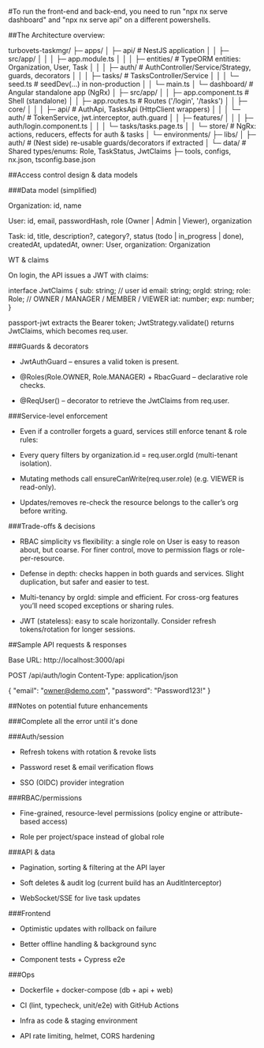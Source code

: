 #To run the front-end and back-end, you need to run "npx nx serve dashboard" and "npx nx serve api" on a different powershells.

##The Architecture overview:

turbovets-taskmgr/
├─ apps/
│  ├─ api/                     # NestJS application
│  │  ├─ src/app/
│  │  │  ├─ app.module.ts
│  │  │  ├─ entities/          # TypeORM entities: Organization, User, Task
│  │  │  ├─ auth/              # AuthController/Service/Strategy, guards, decorators
│  │  │  ├─ tasks/             # TasksController/Service
│  │  │  └─ seed.ts            # seedDev(...) in non-production
│  │  └─ main.ts
│  └─ dashboard/               # Angular standalone app (NgRx)
│     ├─ src/app/
│     │  ├─ app.component.ts   # Shell (standalone)
│     │  ├─ app.routes.ts      # Routes ('/login', '/tasks')
│     │  ├─ core/
│     │  │  ├─ api/            # AuthApi, TasksApi (HttpClient wrappers)
│     │  │  └─ auth/           # TokenService, jwt.interceptor, auth.guard
│     │  ├─ features/
│     │  │  ├─ auth/login.component.ts
│     │  │  └─ tasks/tasks.page.ts
│     │  └─ store/             # NgRx: actions, reducers, effects for auth & tasks
│     └─ environments/
├─ libs/
│  ├─ auth/                    # (Nest side) re-usable guards/decorators if extracted
│  └─ data/                    # Shared types/enums: Role, TaskStatus, JwtClaims
├─ tools, configs, nx.json, tsconfig.base.json


##Access control design & data models

###Data model (simplified)

Organization: id, name

User: id, email, passwordHash, role (Owner | Admin | Viewer), organization

Task: id, title, description?, category?, status (todo | in_progress | done),
createdAt, updatedAt, owner: User, organization: Organization

WT & claims

On login, the API issues a JWT with claims:

interface JwtClaims {
  sub: string;       // user id
  email: string;
  orgId: string;
  role: Role;        // OWNER / MANAGER / MEMBER / VIEWER
  iat: number; exp: number;
}


passport-jwt extracts the Bearer token; JwtStrategy.validate() returns JwtClaims,
which becomes req.user.

###Guards & decorators

-  JwtAuthGuard – ensures a valid token is present.

-  @Roles(Role.OWNER, Role.MANAGER) + RbacGuard – declarative role checks.

-  @ReqUser() – decorator to retrieve the JwtClaims from req.user.

###Service-level enforcement

-  Even if a controller forgets a guard, services still enforce tenant & role rules:

-  Every query filters by organization.id = req.user.orgId (multi-tenant isolation).

-  Mutating methods call ensureCanWrite(req.user.role) (e.g. VIEWER is read-only).

-  Updates/removes re-check the resource belongs to the caller’s org before writing.

###Trade-offs & decisions

-  RBAC simplicity vs flexibility: a single role on User is easy to reason about,
but coarse. For finer control, move to permission flags or role-per-resource.

-  Defense in depth: checks happen in both guards and services. Slight duplication,
but safer and easier to test.

-  Multi-tenancy by orgId: simple and efficient. For cross-org features you’ll need
scoped exceptions or sharing rules.

-  JWT (stateless): easy to scale horizontally. Consider refresh tokens/rotation for
longer sessions.



##Sample API requests & responses

Base URL: http://localhost:3000/api

POST /api/auth/login
Content-Type: application/json

{
  "email": "owner@demo.com",
  "password": "Password123!"
}



##Notes on potential future enhancements

###Complete all the error until it's done

###Auth/session

- Refresh tokens with rotation & revoke lists

- Password reset & email verification flows

- SSO (OIDC) provider integration

###RBAC/permissions

- Fine-grained, resource-level permissions (policy engine or attribute-based access)

- Role per project/space instead of global role

###API & data

- Pagination, sorting & filtering at the API layer

- Soft deletes & audit log (current build has an AuditInterceptor)

- WebSocket/SSE for live task updates

###Frontend

- Optimistic updates with rollback on failure

- Better offline handling & background sync

- Component tests + Cypress e2e

###Ops

- Dockerfile + docker-compose (db + api + web)

- CI (lint, typecheck, unit/e2e) with GitHub Actions

- Infra as code & staging environment

- API rate limiting, helmet, CORS hardening
